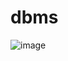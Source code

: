 # dbms

![image](https://github.com/s-b3/dbms/assets/159675202/80779374-5220-43dd-b836-06d968c5be0e)
